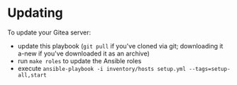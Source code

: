 # Updating

To update your Gitea server:

- update this playbook (`git pull` if you've cloned via git; downloading it a-new if you've downloaded it as an archive)
- run `make roles` to update the Ansible roles
- execute `ansible-playbook -i inventory/hosts setup.yml --tags=setup-all,start`

